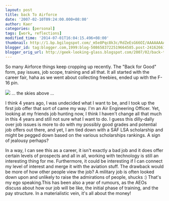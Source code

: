 ```yaml
---
layout: post
title: back To Airforce
date: '2007-02-10T09:24:00.000+08:00'
author: Kaer
categories: [personal]
tags: [work, reflections]
modified_time: '2014-07-01T16:04:15.496+08:00'
thumbnail: http://1.bp.bgilogspot.com/_m5e8Pqc8k3c/RdZeEsG66OI/AAAAAAAAAIU/k7MTMkB2RoE/s72/DSCF0574.JPG
blogger_id: tag:blogger.com,1999:blog-5086583722519664585.post-2416266170497539340
blogger_orig_url: http://geek-looking-glass.blogspot.com/2007/02/back-to-airforce.html
---
```


So many Airforce things keep cropping up recently. The "Back for 
Good" form, pay issues, job scope, training and all that. It all started with 
the career fair, haha as we went about collecting freebies, ended up with the 
F-16 pin.

![](http://1.bp.blogspot.com/_m5e8Pqc8k3c/RdZeEsG66OI/AAAAAAAAAIU/k7MTMkB2RoE/s1600/DSCF0574.JPG)
... the skies above ...

I think 4 years ago, I was undecided what 
I want to be, and I took up the first job offer that sort of came my way. I'm 
an Air Engineering Officer. Yet, looking at my friends job hunting now, I 
think I haven't change all that much in this 4 years and still not sure what I 
want to do. I guess this dilly-dally over job issues is more to do with my 
possibly good grades and potential job offers out there, and yet, I am tied 
down with a SAF LSA scholarship and might be pegged down based on the 
various scholarships rankings. A sign of jealousy perhaps? 

In a way, I can see this as a career, it isn't exactly a bad job and it does 
offer certain levels of prospects and all in all, working with technology is 
still an interesting thing for me. Furthermore, it could be interesting if I 
can connect my level of interest and merge it with the aviation stuff. The 
drawback would be more of how other people view the job? A military job is 
often looked down upon and unlikely to raise the admirations of people, shucks 
:) That's my ego speaking.This has been also a year of rumours, as 
the AEOs discuss about how our job will be like, the initial phase of 
training, and the pay structure. In a materialistic vein, it's all about the 
money!
